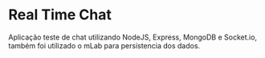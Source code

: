 # Real Time Chat

Aplicação teste de chat utilizando NodeJS, Express, MongoDB e Socket.io, também foi utilizado o mLab para persistencia dos dados.

